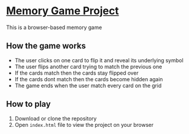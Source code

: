 # [Memory Game Project](https://donjosef.github.io/memory-project/)

This is a browser-based memory game

## How the game works

* The user clicks on one card to flip it and reveal its underlying symbol
* The user flips another card trying to match the previous one
* If the cards match then the cards stay flipped over
* If the cards dont match then the cards become hidden again
* The game ends when the user match every card on the grid

## How to play

1. Download or clone the repository
2. Open `index.html` file to view the project on your browser
